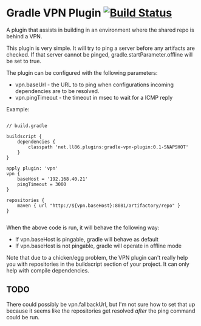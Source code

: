 Gradle VPN Plugin [![Build Status](https://buildhive.cloudbees.com/job/joemccall86/job/gradle-vpn-plugin/badge/icon)](https://buildhive.cloudbees.com/job/joemccall86/job/gradle-vpn-plugin/)
=================

A plugin that assists in building in an environment where the shared repo is 
behind a VPN.

This plugin is very simple. It will try to ping a server before any artifacts 
are checked. If that server cannot be pinged, gradle.startParameter.offline will
be set to true.

The plugin can be configured with the following parameters:

* vpn.baseUrl - the URL to to ping when configurations incoming dependencies
  are to be resolved.
* vpn.pingTimeout - the timeout in msec to wait for a ICMP reply

Example:
<pre><code>
// build.gradle

buildscript {
    dependencies {
        classpath 'net.ll86.plugins:gradle-vpn-plugin:0.1-SNAPSHOT'
    }
}

apply plugin: 'vpn'
vpn {
    baseHost = '192.168.40.21'
    pingTimeout = 3000
}

repositories {
    maven { url "http://${vpn.baseHost}:8081/artifactory/repo" }
}

</code></pre>

When the above code is run, it will behave the following way:
* If vpn.baseHost is pingable, gradle will behave as default
* If vpn.baseHost is not pingable, gradle will operate in offline mode

Note that due to a chicken/egg problem, the VPN plugin can't really help you 
with repositories in the buildscript section of your project. It can only help
with compile dependencies.

TODO
---
There could possibly be vpn.fallbackUrl, but I'm not sure how to set that up 
because it seems like the repositories get resolved *after* the ping command 
could be run.
